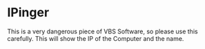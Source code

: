 # IPinger
This is a very dangerous piece of VBS Software, so please use this carefully. This will show the IP of the Computer and the name.
